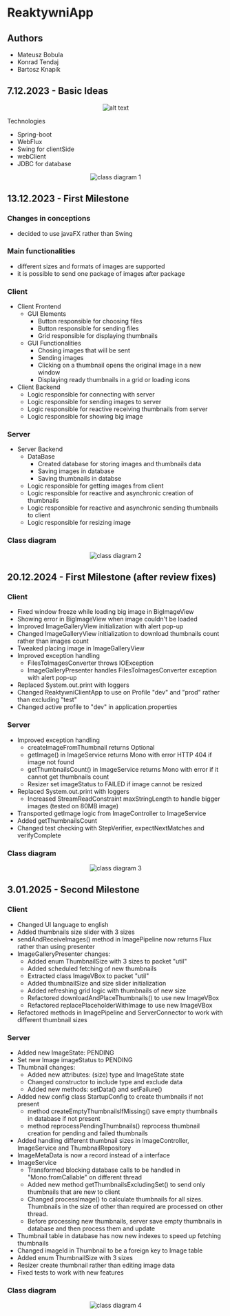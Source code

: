 # ReaktywniApp

## Authors

- Mateusz Bobula
- Konrad Tendaj
- Bartosz Knapik

## 7.12.2023 - Basic Ideas

<p align="center">
    <img src="md-images/db.png" alt="alt text">
</p>

Technologies
- Spring-boot
- WebFlux
- Swing for clientSide
- webClient
- JDBC for database

<p align="center">
    <img src="md-images/diagram1.png" alt="class diagram 1">
</p>

## 13.12.2023 - First Milestone

### Changes in conceptions
- decided to use javaFX rather than Swing

### Main functionalities
- different sizes and formats of images are supported
- it is possible to send one package of images after package

### Client
- Client Frontend
    - GUI Elements
        - Button responsible for choosing files
        - Button responsible for sending files
        - Grid responsible for displaying thumbnails
    - GUI Functionalities
        - Chosing images that will be sent
        - Sending images
        - Clicking on a thumbnail opens the original image in a new window
        - Displaying ready thumbnails in a grid or loading icons
- Client Backend
    - Logic responsible for connecting with server
    - Logic responsible for sending images to server
    - Logic responsible for reactive receiving thumbnails from server
    - Logic responsible for showing big image

### Server
- Server Backend
    - DataBase
        - Created database for storing images and thumbnails data
        - Saving images in database
        - Saving thumbnails in databse
    - Logic responsible for getting images from client
    - Logic responsible for reactive and asynchronic creation of thumbnails
    - Logic responsible for reactive and asynchronic sending thumbnails to client
    - Logic responsible for resizing image

### Class diagram
<p align="center">
    <img src="md-images/diagram2.png" alt="class diagram 2">
</p>


## 20.12.2024 - First Milestone (after review fixes)

### Client
- Fixed window freeze while loading big image in BigImageView
- Showing error in BigImageView when image couldn't be loaded
- Improved ImageGalleryView initialization with alert pop-up
- Changed ImageGalleryView initialization to download thumbnails count rather than images count
- Tweaked placing image in ImageGalleryView
- Improved exception handling
    - FilesToImagesConverter throws IOException
    - ImageGalleryPresenter handles FilesToImagesConverter exception with alert pop-up
- Replaced System.out.print with loggers
- Changed ReaktywniClientApp to use on Profile "dev" and "prod" rather than excluding "test"
- Changed active profile to "dev" in application.properties


### Server
- Improved exception handling
    - createImageFromThumbnail returns Optional
    - getImage() in ImageService returns Mono with error HTTP 404 if image not found
    - getThumbnailsCount() in ImageService returns Mono with error if it cannot get thumbnails count
    - Resizer set imageStatus to FAILED if image cannot be resized
- Replaced System.out.print with loggers
  - Increased StreamReadConstraint maxStringLength to handle bigger images (tested on 80MB image)
- Transported getImage logic from ImageController to ImageService
- Added getThumbnailsCount
- Changed test checking with StepVerifier, expectNextMatches and verifyComplete

### Class diagram
<p align="center">
    <img src="md-images/diagram3.png" alt="class diagram 3">
</p>


## 3.01.2025 - Second Milestone

### Client
- Changed UI language to english
- Added thumbnails size slider with 3 sizes
- sendAndReceiveImages() method in ImagePipeline now returns Flux<Images> rather than using presenter
- ImageGalleryPresenter changes:
    - Added enum ThumbnailSize with 3 sizes to packet "util"
    - Added scheduled fetching of new thumbnails
    - Extracted class ImageVBox to packet "util"
    - Added thumbnailSize and size slider initialization
    - Added refreshing grid logic with thumbnails of new size
    - Refactored downloadAndPlaceThumbnails() to use new ImageVBox
    - Refactored replacePlaceholderWithImage to use new ImageVBox
- Refactored methods in ImagePipeline and ServerConnector to work with different thumbnail sizes

### Server
- Added new ImageState: PENDING
- Set new Image imageStatus to PENDING
- Thumbnail changes:
    - Added new attributes: (size) type and ImageState state 
    - Changed constructor to include type and exclude data 
    - Added new methods: setData() and setFailure()
- Added new config class StartupConfig to create thumbnails if not present
    - method createEmptyThumbnailsIfMissing() save empty thumbnails in database if not present
    - method reprocessPendingThumbnails() reprocess thumbnail creation for pending and failed thumbnails
- Added handling different thumbnail sizes in ImageController, ImageService and ThumbnailRepository
- ImageMetaData is now a record instead of a interface
- ImageService
    - Transformed blocking database calls to be handled in "Mono.fromCallable" on different thread
    - Added new method getThumbnailsExcludingSet() to send only thumbnails that are new to client
    - Changed processImage() to calculate thumbnails for all sizes. Thumbnails in the size of other than required are processed on other thread.
    - Before processing new thumbnails, server save empty thumbnails in database and then process them and update
- Thumbnail table in database has now new indexes to speed up fetching thumbnails
- Changed imageId in Thumbnail to be a foreign key to Image table
- Added enum ThumbnailSize with 3 sizes
- Resizer create thumbnail rather than editing image data
- Fixed tests to work with new features

### Class diagram
<p align="center">
    <img src="md-images/diagram4.png" alt="class diagram 4">
</p>
